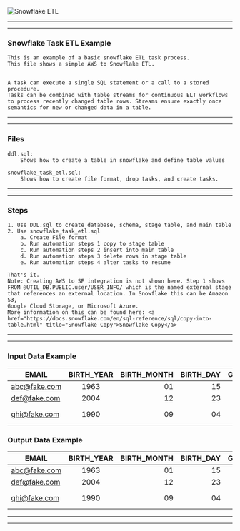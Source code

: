 <img src="https://external-content.duckduckgo.com/iu/?u=https%3A%2F%2Fwww.netguru.com%2Fhs-fs%2Fhubfs%2FSnowflake%2520logo.jpg%3Fwidth%3D653%26name%3DSnowflake%2520logo.jpg&f=1&nofb=1" alt="Snowflake ETL" title="Snowflake ETL">

______________________________________________________________________
______________________________________________________________________
### Snowflake Task ETL Example
```
This is an example of a basic snowflake ETL task process.
This file shows a simple AWS to Snowflake ETL. 


A task can execute a single SQL statement or a call to a stored procedure. 
Tasks can be combined with table streams for continuous ELT workflows to process recently changed table rows. Streams ensure exactly once semantics for new or changed data in a table.

```
______________________________________________________________________
______________________________________________________________________
### Files
```
ddl.sql:
    Shows how to create a table in snowflake and define table values

snowflake_task_etl.sql:
    Shows how to create file format, drop tasks, and create tasks.
```
______________________________________________________________________
______________________________________________________________________
### Steps
```
1. Use DDL.sql to create database, schema, stage table, and main table
2. Use snowflake_task_etl.sql
    a. Create File format
    b. Run automation steps 1 copy to stage table
    c. Run automation steps 2 insert into main table
    d. Run automation steps 3 delete rows in stage table
    e. Run automation steps 4 alter tasks to resume

That's it. 
Note: Creating AWS to SF integration is not shown here. Step 1 shows
FROM @UTIL_DB.PUBLIC.user/USER_INFO/ which is the named external stage 
that references an external location. In Snowflake this can be Amazon S3, 
Google Cloud Storage, or Microsoft Azure.
More information on this can be found here: <a href="https://docs.snowflake.com/en/sql-reference/sql/copy-into-table.html" title="Snowflake Copy">Snowflake Copy</a>
```
______________________________________________________________________
______________________________________________________________________
### Input Data Example

| EMAIL    | BIRTH_YEAR | BIRTH_MONTH | BIRTH_DAY  | GENDER     |   ZIP_CODE | TRACKING_ID | VENDER_ID
|----------|:----------:|------------:|-----------:|-----------:|-----------:|------------:|------------:|
| abc@fake.com |   1963 |          01 |         15 |   male     |      60026 |   123456789 |       12abt |
| def@fake.com |   2004 |          12 |         23 | female     |      81126 |   223456789 |       72ahc |
| ghi@fake.com |   1990 |          09 |         04 | non-binary |  14216-123 |   323456789 |       62awj |

### Output Data Example
| EMAIL    | BIRTH_YEAR | BIRTH_MONTH | BIRTH_DAY  | GENDER     |   ZIP_CODE | TRACKING_ID | VENDER_ID   |  FILE_NAME | FILE_ROW_NUMBER
|----------|:----------:|------------:|-----------:|-----------:|-----------:|------------:|------------:|------------:|------------:|
| abc@fake.com |   1963 |          01 |         15 |   male     |      60026 |   123456789 |       12abt | USER_INFO/myfile.csv       |       1 |
| def@fake.com |   2004 |          12 |         23 | female     |      81126 |   223456789 |       72ahc |       USER_INFO/myfile.csv |       2 |
| ghi@fake.com |   1990 |          09 |         04 | non-binary |  14216-123 |   323456789 |       62awj |       USER_INFO/myfile.csv |       3 |

______________________________________________________________________
______________________________________________________________________